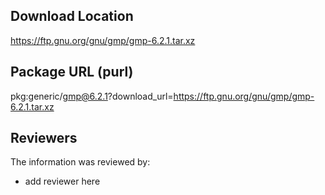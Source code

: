 ## Download Location

https://ftp.gnu.org/gnu/gmp/gmp-6.2.1.tar.xz

## Package URL (purl)

pkg:generic/gmp@6.2.1?download_url=https://ftp.gnu.org/gnu/gmp/gmp-6.2.1.tar.xz

## Reviewers

The information was reviewed by:

* add reviewer here
